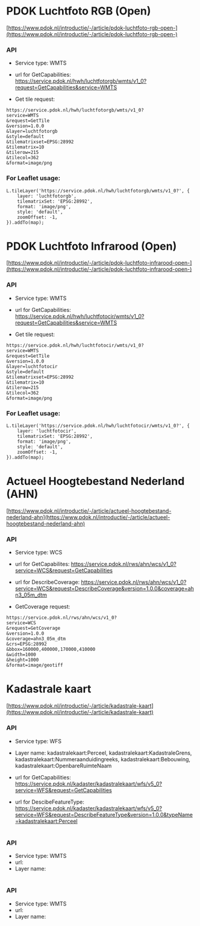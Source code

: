 # PDOK Luchtfoto RGB (Open)
[https://www.pdok.nl/introductie/-/article/pdok-luchtfoto-rgb-open-](https://www.pdok.nl/introductie/-/article/pdok-luchtfoto-rgb-open-)

### API
- Service type: WMTS

- url for GetCapabilities: https://service.pdok.nl/hwh/luchtfotorgb/wmts/v1_0?request=GetCapabilities&service=WMTS

- Get tile request: 
```
https://service.pdok.nl/hwh/luchtfotorgb/wmts/v1_0?
service=WMTS
&request=GetTile
&version=1.0.0
&layer=luchtfotorgb
&style=default
&tilematrixset=EPSG:28992
&tilematrix=10
&tilerow=215
&tilecol=362
&format=image/png
```

### For Leaflet usage: 
```
L.tileLayer('https://service.pdok.nl/hwh/luchtfotorgb/wmts/v1_0?', {
    layer: 'luchtfotorgb',
    tilematrixSet: 'EPSG:28992',
    format: 'image/png',
    style: 'default',
    zoomOffset: -1,
}).addTo(map);
```


# PDOK Luchtfoto Infrarood (Open)
[https://www.pdok.nl/introductie/-/article/pdok-luchtfoto-infrarood-open-](https://www.pdok.nl/introductie/-/article/pdok-luchtfoto-infrarood-open-)

### API
- Service type: WMTS

- url for GetCapabilities: https://service.pdok.nl/hwh/luchtfotocir/wmts/v1_0?request=GetCapabilities&service=WMTS

- Get tile request:
 
```
https://service.pdok.nl/hwh/luchtfotocir/wmts/v1_0?
service=WMTS
&request=GetTile
&version=1.0.0
&layer=luchtfotocir
&style=default
&tilematrixset=EPSG:28992
&tilematrix=10
&tilerow=215
&tilecol=362
&format=image/png
```

### For Leaflet usage: 
```
L.tileLayer('https://service.pdok.nl/hwh/luchtfotocir/wmts/v1_0?', {
    layer: 'luchtfotocir',
    tilematrixSet: 'EPSG:28992',
    format: 'image/png',
    style: 'default',
    zoomOffset: -1,
}).addTo(map);
```


# Actueel Hoogtebestand Nederland (AHN)
[https://www.pdok.nl/introductie/-/article/actueel-hoogtebestand-nederland-ahn](https://www.pdok.nl/introductie/-/article/actueel-hoogtebestand-nederland-ahn)

### API
- Service type: WCS

- url for GetCapabilites: https://service.pdok.nl/rws/ahn/wcs/v1_0?service=WCS&request=GetCapabilities

- url for DescribeCoverage: https://service.pdok.nl/rws/ahn/wcs/v1_0?service=WCS&request=DescribeCoverage&version=1.0.0&coverage=ahn3_05m_dtm <!-- Replace ahn3_05m_dtm with the name of the coverage (this will be listed in the GetCapabilities response) -->

- GetCoverage request: 
```
https://service.pdok.nl/rws/ahn/wcs/v1_0?
service=WCS
&request=GetCoverage
&version=1.0.0
&coverage=ahn3_05m_dtm
&crs=EPSG:28992
&bbox=160000,400000,170000,410000
&width=1000
&height=1000
&format=image/geotiff
```
<!-- This request will provide you with a GeoTIFF file for the specified bounding box in the RD (EPSG:28992) coordinate system. -->


# Kadastrale kaart
[https://www.pdok.nl/introductie/-/article/kadastrale-kaart](https://www.pdok.nl/introductie/-/article/kadastrale-kaart)

### API
- Service type: WFS

- Layer name: kadastralekaart:Perceel, kadastralekaart:KadastraleGrens, kadastralekaart:Nummeraanduidingreeks, kadastralekaart:Bebouwing, kadastralekaart:OpenbareRuimteNaam

- url for GetCapabilities: https://service.pdok.nl/kadaster/kadastralekaart/wfs/v5_0?service=WFS&request=GetCapabilities


- url for DescibeFeatureType: https://service.pdok.nl/kadaster/kadastralekaart/wfs/v5_0?service=WFS&request=DescribeFeatureType&version=1.0.0&typeName=kadastralekaart:Perceel 
<!-- Replace kadastralekaart:Perceel with the desired feature type from the GetCapabilities response. -->




# 
[]()

### API
- Service type: WMTS
- url: 
- Layer name: 





# 
[]()

### API
- Service type: WMTS
- url: 
- Layer name: 
